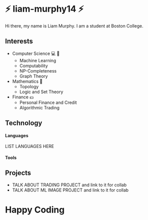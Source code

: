 # :zap: liam-murphy14 :zap:
Hi there, my name is Liam Murphy. I am a student at Boston College.
## Interests
* Computer Science :computer: :microscope:
  * Machine Learning
  * Computability
  * NP-Completeness
  * Graph Theory
* Mathematics :abacus:
  * Topology
  * Logic and Set Theory
* Finance :dollar:
  * Personal Finance and Credit
  * Algorithmic Trading
## Technology
#### Languages
LIST LANGUAGES HERE
#### Tools
## Projects
* TALK ABOUT TRADING PROJECT and link to it for collab
* TALK ABOUT ML IMAGE PROJECT and link to it for collab
# Happy Coding